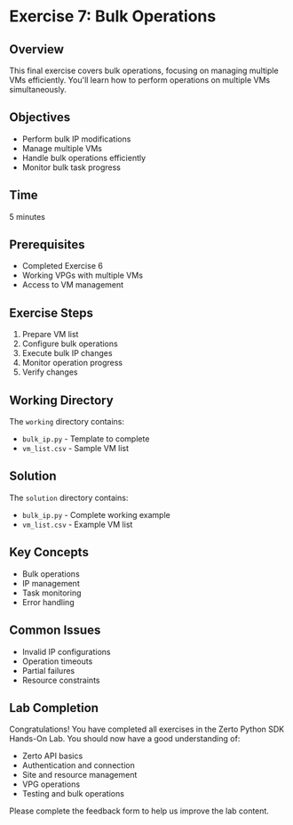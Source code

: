 # Exercise 7: Bulk Operations

## Overview
This final exercise covers bulk operations, focusing on managing multiple VMs efficiently. You'll learn how to perform operations on multiple VMs simultaneously.

## Objectives
- Perform bulk IP modifications
- Manage multiple VMs
- Handle bulk operations efficiently
- Monitor bulk task progress

## Time
5 minutes

## Prerequisites
- Completed Exercise 6
- Working VPGs with multiple VMs
- Access to VM management

## Exercise Steps
1. Prepare VM list
2. Configure bulk operations
3. Execute bulk IP changes
4. Monitor operation progress
5. Verify changes

## Working Directory
The `working` directory contains:
- `bulk_ip.py` - Template to complete
- `vm_list.csv` - Sample VM list

## Solution
The `solution` directory contains:
- `bulk_ip.py` - Complete working example
- `vm_list.csv` - Example VM list

## Key Concepts
- Bulk operations
- IP management
- Task monitoring
- Error handling

## Common Issues
- Invalid IP configurations
- Operation timeouts
- Partial failures
- Resource constraints

## Lab Completion
Congratulations! You have completed all exercises in the Zerto Python SDK Hands-On Lab. You should now have a good understanding of:
- Zerto API basics
- Authentication and connection
- Site and resource management
- VPG operations
- Testing and bulk operations

Please complete the feedback form to help us improve the lab content. 